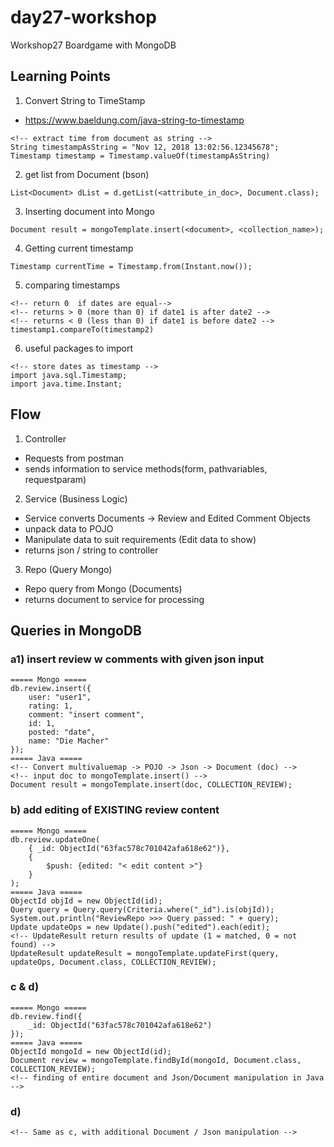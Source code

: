 # day27-workshop
Workshop27 Boardgame with MongoDB

## Learning Points
1. Convert String to TimeStamp
- https://www.baeldung.com/java-string-to-timestamp
```
<!-- extract time from document as string -->
String timestampAsString = "Nov 12, 2018 13:02:56.12345678";
Timestamp timestamp = Timestamp.valueOf(timestampAsString)
```
2. get list from Document (bson)
```
List<Document> dList = d.getList(<attribute_in_doc>, Document.class);
```
3. Inserting document into Mongo
```
Document result = mongoTemplate.insert(<document>, <collection_name>);
```
4. Getting current timestamp
```
Timestamp currentTime = Timestamp.from(Instant.now());
```
5. comparing timestamps
```
<!-- return 0  if dates are equal-->
<!-- returns > 0 (more than 0) if date1 is after date2 -->
<!-- returns < 0 (less than 0) if date1 is before date2 -->
timestamp1.compareTo(timestamp2)
```
6. useful packages to import
```
<!-- store dates as timestamp -->
import java.sql.Timestamp;
import java.time.Instant;
```

## Flow
1. Controller
- Requests from postman
- sends information to service methods(form, pathvariables, requestparam)

2. Service (Business Logic)
- Service converts Documents -> Review and Edited Comment Objects
- unpack data to POJO
- Manipulate data to suit requirements (Edit data to show)
- returns json / string to controller

3. Repo (Query Mongo)
- Repo query from Mongo (Documents)
- returns document to service for processing

## Queries in MongoDB
### a1) insert review w comments with given json input
```
===== Mongo =====
db.review.insert({
    user: "user1",
    rating: 1,
    comment: "insert comment",
    id: 1,
    posted: "date",
    name: "Die Macher" 
});
===== Java =====
<!-- Convert multivaluemap -> POJO -> Json -> Document (doc) -->
<!-- input doc to mongoTemplate.insert() -->
Document result = mongoTemplate.insert(doc, COLLECTION_REVIEW);
```

### b) add editing of EXISTING review content
```
===== Mongo =====
db.review.updateOne(
    { _id: ObjectId("63fac578c701042afa618e62")},
    {
        $push: {edited: "< edit content >"}
    }
);
===== Java =====
ObjectId objId = new ObjectId(id);
Query query = Query.query(Criteria.where("_id").is(objId));
System.out.println("ReviewRepo >>> Query passed: " + query);
Update updateOps = new Update().push("edited").each(edit);
<!-- UpdateResult return results of update (1 = matched, 0 = not found) -->
UpdateResult updateResult = mongoTemplate.updateFirst(query, updateOps, Document.class, COLLECTION_REVIEW);
```
### c & d) 
```
===== Mongo =====
db.review.find({
    _id: ObjectId("63fac578c701042afa618e62")
});
===== Java =====
ObjectId mongoId = new ObjectId(id);
Document review = mongoTemplate.findById(mongoId, Document.class, COLLECTION_REVIEW);
<!-- finding of entire document and Json/Document manipulation in Java -->
```
### d) 
```
<!-- Same as c, with additional Document / Json manipulation -->
```

